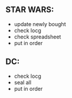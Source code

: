 ## STAR WARS:
- update newly bought
- check locg
- check spreadsheet
- put in order

## DC:
- check locg
- seal all
- put in order